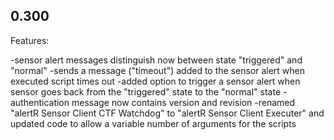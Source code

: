 ## 0.300

Features:

-sensor alert messages distinguish now between state "triggered" and "normal"
-sends a message ("timeout") added to the sensor alert when executed script times out
-added option to trigger a sensor alert when sensor goes back from the "triggered" state to the "normal" state
-authentication message now contains version and revision
-renamed "alertR Sensor Client CTF Watchdog" to "alertR Sensor Client Executer" and updated code to allow a variable number of arguments for the scripts